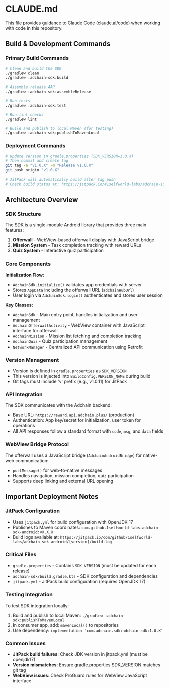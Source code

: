 # CLAUDE.md

This file provides guidance to Claude Code (claude.ai/code) when working with code in this repository.

## Build & Development Commands

### Primary Build Commands
```bash
# Clean and build the SDK
./gradlew clean
./gradlew :adchain-sdk:build

# Assemble release AAR
./gradlew :adchain-sdk:assembleRelease

# Run tests
./gradlew :adchain-sdk:test

# Run lint checks
./gradlew lint

# Build and publish to local Maven (for testing)
./gradlew :adchain-sdk:publishToMavenLocal
```

### Deployment Commands
```bash
# Update version in gradle.properties (SDK_VERSION=1.0.X)
# Then commit and create tag
git tag -a "v1.0.X" -m "Release v1.0.X"
git push origin "v1.0.X"

# JitPack will automatically build after tag push
# Check build status at: https://jitpack.io/#1selfworld-labs/adchain-sdk-android
```

## Architecture Overview

### SDK Structure
The SDK is a single-module Android library that provides three main features:
1. **Offerwall** - WebView-based offerwall display with JavaScript bridge
2. **Mission System** - Task completion tracking with reward URLs
3. **Quiz System** - Interactive quiz participation

### Core Components

**Initialization Flow:**
- `AdchainSdk.initialize()` validates app credentials with server
- Stores `AppData` including the offerwall URL (`adchainHubUrl`)
- User login via `AdchainSdk.login()` authenticates and stores user session

**Key Classes:**
- `AdchainSdk` - Main entry point, handles initialization and user management
- `AdchainOfferwallActivity` - WebView container with JavaScript interface for offerwall
- `AdchainMission` - Mission list fetching and completion tracking
- `AdchainQuiz` - Quiz participation management
- `NetworkManager` - Centralized API communication using Retrofit

### Version Management
- Version is defined in `gradle.properties` as `SDK_VERSION`
- This version is injected into `BuildConfig.VERSION_NAME` during build
- Git tags must include 'v' prefix (e.g., v1.0.11) for JitPack

### API Integration
The SDK communicates with the Adchain backend:
- Base URL: `https://reward.api.adchain.plus/` (production)
- Authentication: App key/secret for initialization, user token for operations
- All API responses follow a standard format with `code`, `msg`, and `data` fields

### WebView Bridge Protocol
The offerwall uses a JavaScript bridge (`AdchainAndroidBridge`) for native-web communication:
- `postMessage()` for web-to-native messages
- Handles navigation, mission completion, quiz participation
- Supports deep linking and external URL opening

## Important Deployment Notes

### JitPack Configuration
- Uses `jitpack.yml` for build configuration with OpenJDK 17
- Publishes to Maven coordinates: `com.github.1selfworld-labs:adchain-sdk-android:vX.X.X`
- Build logs available at: `https://jitpack.io/com/github/1selfworld-labs/adchain-sdk-android/[version]/build.log`

### Critical Files
- `gradle.properties` - Contains `SDK_VERSION` (must be updated for each release)
- `adchain-sdk/build.gradle.kts` - SDK configuration and dependencies
- `jitpack.yml` - JitPack build configuration (requires OpenJDK 17)

### Testing Integration
To test SDK integration locally:
1. Build and publish to local Maven: `./gradlew :adchain-sdk:publishToMavenLocal`
2. In consumer app, add: `mavenLocal()` to repositories
3. Use dependency: `implementation 'com.adchain.sdk:adchain-sdk:1.0.X'`

### Common Issues
- **JitPack build failures**: Check JDK version in jitpack.yml (must be openjdk17)
- **Version mismatches**: Ensure gradle.properties SDK_VERSION matches git tag
- **WebView issues**: Check ProGuard rules for WebView JavaScript interface